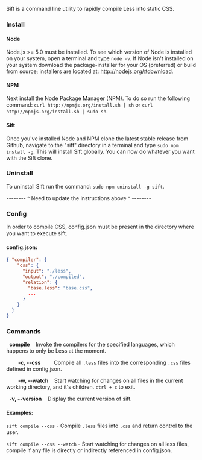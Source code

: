 Sift is a command line utility to rapidly compile Less into static CSS.

### Install

#### Node

Node.js >= 5.0 must be installed. To see which version of Node is installed on your system, open a terminal and type `node -v`. If Node isn't installed on your system download the package-installer for your OS (preferred) or build from source; installers are located at: http://nodejs.org/#download.

#### NPM

Next install the Node Package Manager (NPM). To do so run the following command: `curl http://npmjs.org/install.sh | sh` or `curl http://npmjs.org/install.sh | sudo sh`.

#### Sift

Once you've installed Node and NPM clone the latest stable release from Github, navigate to the "sift" directory in a terminal and type `sudo npm install -g`. This will install Sift globally. You can now do whatever you want with the Sift clone.

### Uninstall

To uninstall Sift run the command: `sudo npm uninstall -g sift`.

-------- ^ Need to update the instructions above ^ --------

### Config

In order to compile CSS, config.json must be present in the directory where you want to execute sift.

#### config.json:

```json
{ "compiler": {
    "css": {
      "input": "./less",
      "output": "./compiled",
      "relation": {
        "base.less": "base.css",
        ...
      }
    }
  }
}
```

### Commands

&nbsp;&nbsp;**compile**&nbsp;&nbsp;&nbsp;&nbsp;Invoke the compilers for the specified languages, which happens to only be Less at the moment.

&nbsp;&nbsp;&nbsp;&nbsp;&nbsp;&nbsp;&nbsp;&nbsp;**-c, --css**&nbsp;&nbsp;&nbsp;&nbsp;&nbsp;&nbsp;&nbsp;&nbsp;&nbsp;Compile all `.less` files into the corresponding `.css` files defined in config.json.

&nbsp;&nbsp;&nbsp;&nbsp;&nbsp;&nbsp;&nbsp;&nbsp;**-w, --watch**&nbsp;&nbsp;&nbsp;&nbsp;Start watching for changes on all files in the current working directory, and it's children. `ctrl + c` to exit.

&nbsp;&nbsp;**-v, --version**&nbsp;&nbsp;&nbsp;&nbsp;Display the current version of sift.

#### Examples:

`sift compile --css` - Compile `.less` files into `.css` and return control to the user.

`sift compile --css --watch` - Start watching for changes on all less files, compile if any file is directly or indirectly referenced in config.json.